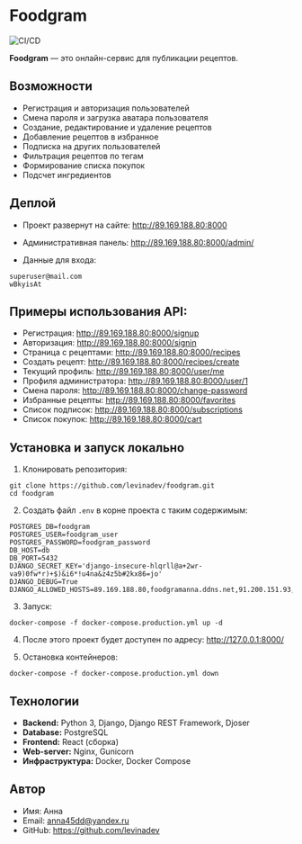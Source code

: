 # Foodgram

![CI/CD](https://github.com/levinadev/foodgram/actions/workflows/foodgram_workflow.yml/badge.svg)


**Foodgram** — это онлайн-сервис для публикации рецептов.

## Возможности
- Регистрация и авторизация пользователей  
- Смена пароля и загрузка аватара пользователя
- Создание, редактирование и удаление рецептов  
- Добавление рецептов в избранное
- Подписка на других пользователей
- Фильтрация рецептов по тегам
- Формирование списка покупок 
- Подсчет ингредиентов

## Деплой
- Проект развернут на сайте: http://89.169.188.80:8000
- Административная панель: http://89.169.188.80:8000/admin/

- Данные для входа:
```
superuser@mail.com
wBkyisAt
```

## Примеры использования API:
- Регистрация: http://89.169.188.80:8000/signup
- Авторизация: http://89.169.188.80:8000/signin
- Страница с рецептами: http://89.169.188.80:8000/recipes
- Создать рецепт: http://89.169.188.80:8000/recipes/create
- Текущий профиль: http://89.169.188.80:8000/user/me
- Профиля администратора: http://89.169.188.80:8000/user/1
- Смена пароля: http://89.169.188.80:8000/change-password
- Избранные рецепты: http://89.169.188.80:8000/favorites
- Список подписок: http://89.169.188.80:8000/subscriptions
- Список покупок: http://89.169.188.80:8000/cart

## Установка и запуск локально

1. Клонировать репозитория:

```
git clone https://github.com/levinadev/foodgram.git
cd foodgram
```

2. Создать файл `.env` в корне проекта с таким содержимым:
```
POSTGRES_DB=foodgram
POSTGRES_USER=foodgram_user
POSTGRES_PASSWORD=foodgram_password
DB_HOST=db
DB_PORT=5432
DJANGO_SECRET_KEY='django-insecure-hlqrll@a+2wr-va9)0fw*r)+$)&i6*!u4na&z4z5b#2kx86=jo'
DJANGO_DEBUG=True
DJANGO_ALLOWED_HOSTS=89.169.188.80,foodgramanna.ddns.net,91.200.151.93,localhost,127.0.0.1
```

3. Запуск:

```
docker-compose -f docker-compose.production.yml up -d
```

4. После этого проект будет доступен по адресу: http://127.0.0.1:8000/

5. Остановка контейнеров:

```
docker-compose -f docker-compose.production.yml down
```

## Технологии
- **Backend:** Python 3, Django, Django REST Framework, Djoser  
- **Database:** PostgreSQL  
- **Frontend:** React (сборка)  
- **Web-server:** Nginx, Gunicorn  
- **Инфраструктура:** Docker, Docker Compose  

## Автор

- Имя: Анна
- Email: anna45dd@yandex.ru
- GitHub: https://github.com/levinadev